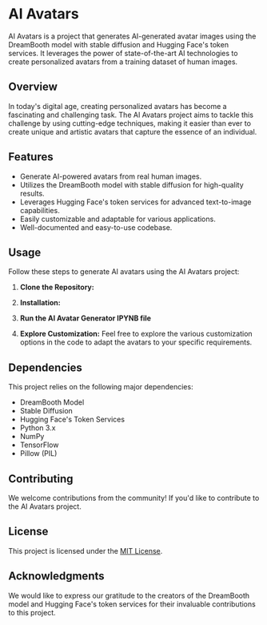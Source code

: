 # AI Avatars

AI Avatars is a project that generates AI-generated avatar images using the DreamBooth model with stable diffusion and Hugging Face's token services. It leverages the power of state-of-the-art AI technologies to create personalized avatars from a training dataset of human images.

## Overview

In today's digital age, creating personalized avatars has become a fascinating and challenging task. The AI Avatars project aims to tackle this challenge by using cutting-edge techniques, making it easier than ever to create unique and artistic avatars that capture the essence of an individual.

## Features

- Generate AI-powered avatars from real human images.
- Utilizes the DreamBooth model with stable diffusion for high-quality results.
- Leverages Hugging Face's token services for advanced text-to-image capabilities.
- Easily customizable and adaptable for various applications.
- Well-documented and easy-to-use codebase.

## Usage

Follow these steps to generate AI avatars using the AI Avatars project:

1. **Clone the Repository:**

2. **Installation:**

3. **Run the AI Avatar Generator IPYNB file**

4. **Explore Customization:**
Feel free to explore the various customization options in the code to adapt the avatars to your specific requirements.

## Dependencies

This project relies on the following major dependencies:

- DreamBooth Model
- Stable Diffusion
- Hugging Face's Token Services
- Python 3.x
- NumPy
- TensorFlow
- Pillow (PIL)


## Contributing

We welcome contributions from the community! If you'd like to contribute to the AI Avatars project.

## License

This project is licensed under the [MIT License](LICENSE).

## Acknowledgments

We would like to express our gratitude to the creators of the DreamBooth model and Hugging Face's token services for their invaluable contributions to this project.
